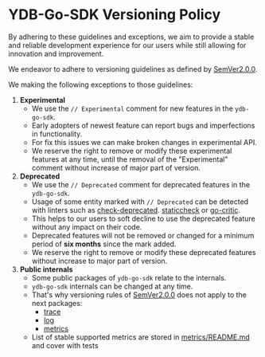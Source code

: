 # YDB-Go-SDK Versioning Policy

By adhering to these guidelines and exceptions, we aim to provide a stable and reliable development experience for our users while still allowing for innovation and improvement.

We endeavor to adhere to versioning guidelines as defined by [SemVer2.0.0](https://semver.org/).

We making the following exceptions to those guidelines:
1) **Experimental**
   - We use the `// Experimental` comment for new features in the `ydb-go-sdk`. 
   - Early adopters of newest feature can report bugs and imperfections in functionality. 
   - For fix this issues we can make broken changes in experimental API. 
   - We reserve the right to remove or modify these experimental features at any time, until the removal of the "Experimental" comment without increase of major part of version.
2) **Deprecated**
   - We use the `// Deprecated` comment for deprecated features in the `ydb-go-sdk`.
   - Usage of some entity marked with `// Deprecated` can be detected with linters such as [check-deprecated](https://github.com/black-06/check-deprecated). [staticcheck](https://github.com/dominikh/go-tools/tree/master/cmd/staticcheck) or [go-critic](https://github.com/go-critic/go-critic).
   - This helps to our users to soft decline to use the deprecated feature without any impact on their code.
   - Deprecated features will not be removed or changed for a minimum period of **six months** since the mark added.
   - We reserve the right to remove or modify these deprecated features without increase to major part of version.
3) **Public internals**
   - Some public packages of `ydb-go-sdk` relate to the internals.
   - `ydb-go-sdk` internals can be changed at any time.
   - That's why versioning rules of [SemVer2.0.0](https://semver.org/) does not apply to the next packages:
     - [trace](https://github.com/ydb-platform/ydb-go-sdk/tree/master/trace)
     - [log](https://github.com/ydb-platform/ydb-go-sdk/tree/master/log)
     - [metrics](https://github.com/ydb-platform/ydb-go-sdk/tree/master/metrics)
   - List of stable supported metrics are stored in [metrics/README.md](https://github.com/ydb-platform/ydb-go-sdk/tree/master/metrics) and cover with tests

